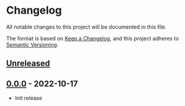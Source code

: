 # Changelog

All notable changes to this project will be documented in this file.

The format is based on [Keep a Changelog](https://keepachangelog.com/en/1.0.0/),
and this project adheres to [Semantic Versioning](https://semver.org/spec/v2.0.0.html).

## [Unreleased]
## [0.0.0] - 2022-10-17

- Init release

[Unreleased]: https://github.com/reduct-storage/reduct-cli/compare/v0.0.0...HEAD

[0.0.0]: https://github.com/reduct-storage/reduct-cli/compare/tag/v0.0.0
